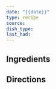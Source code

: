 ```yaml
---
date: "{{date}}"
type: recipe
source: 
dish_type: 
last_had:
---
```


## Ingredients


## Directions
